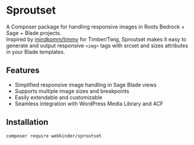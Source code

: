 # Sproutset

A Composer package for handling responsive images in Roots Bedrock + Sage + Blade projects.  
Inspired by [mindkomm/timmy](https://github.com/mindkomm/timmy) for Timber/Twig, Sproutset makes it easy to generate and output responsive `<img>` tags with srcset and sizes attributes in your Blade templates.

## Features

- Simplified responsive image handling in Sage Blade views
- Supports multiple image sizes and breakpoints
- Easily extendable and customizable
- Seamless integration with WordPress Media Library and ACF

## Installation

```bash
composer require webkinder/sproutset
